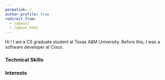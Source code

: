 ```yaml
---
permalink: /
author_profile: true
redirect_from: 
  - /about/
  - /about.html
---
```

Hi !
I am a CS graduate student at Texas A&M University. Before this, I was a software developer at Cisco.

### Technical Skills 
### Interests
